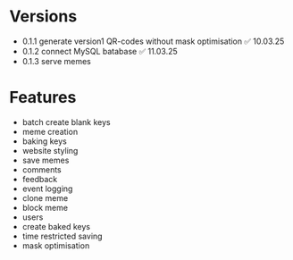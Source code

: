 # Versions
- 0.1.1 generate version1 QR-codes without mask optimisation ✅ 10.03.25
- 0.1.2 connect MySQL batabase ✅ 11.03.25
- 0.1.3 serve memes

# Features
- batch create blank keys
- meme creation
- baking keys
- website styling
- save memes
- comments
- feedback
- event logging
- clone meme
- block meme
- users
- create baked keys
- time restricted saving
- mask optimisation
